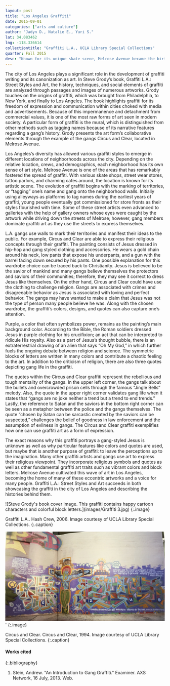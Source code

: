 ```yaml
---
layout: post
title: "Los Angeles Graffiti"
date: 2015-09-01
categories: ["arts and culture"]
author: "Jadyn D., Natalie E., Yuri S."
lat: 34.083462
lng: -118.336614
collectiontitle: "Graffiti L.A., UCLA Library Special Collections"
quarter: Fall 2015
desc: "Known for its unique skate scene, Melrose Avenue became the birth place for many innovative artistic techniques and themes found in Los Angeles's graffiti. Young people began to draw their graffiti on the avenue's walls and soon filled the alleyways with artworks."
---
```

The city of Los Angeles plays a significant role in the development of graffiti writing and its canonization as art. In Steve Grody’s book, Graffiti L.A.: Street Styles and Art, the history, techniques, and social elements of graffiti are analyzed through passages and images of numerous artworks. Grody touches on the origins of graffiti, which was brought from Philadelphia, to New York, and finally to Los Angeles. The book highlights graffiti for its freedom of expression and communication within cities choked with media and advertisements. Because of this impermanence and detachment from commercial values, it is one of the most raw forms of art seen in modern society. A particular form of graffiti is the mural, which is distinguished from other methods such as tagging names because of its narrative features regarding a gang’s history. Grody presents the art form’s collaborative elements through the example of the gangs Circus and Clear, located in Melrose Avenue.

Los Angeles’s diversity has allowed various graffiti styles to emerge in different locations of neighborhoods across the city. Depending on the relative location, crews, and demographics, each neighborhood has its own sense of art style. Melrose Avenue is one of the areas that has remarkably fostered the spread of graffiti. With various skate shops, street wear stores, tattoo parlors, and charming cafes around, the location is known for its artistic scene. The evolution of graffiti begins with the marking of territories, or “tagging” one’s name and gang onto the neighborhood walls. Initially using alleyways as platforms to tag names during the earliest years of graffiti, young people eventually got commissioned for store fronts as their styles flourished with time. Some of these street artists even advanced to galleries with the help of gallery owners whose eyes were caught by the artwork while driving down the streets of Melrose; however, gang members dominate graffiti art as they use the streets to express themselves.

L.A. gangs use walls to mark their territories and manifest their ideas to the public. For example, Circus and Clear are able to express their religious concepts through their graffiti. The painting consists of Jesus dressed in hip-hop and gang styled clothing and accessories. He wears a gold chain around his neck, low pants that expose his underpants, and a gun with the barrel facing down secured by his pants. One possible explanation for this wardrobe choice can be traced back to Christianity. Jesus is believed to be the savior of mankind and many gangs believe themselves the protectors and saviors of their communities; therefore, they may see it correct to dress Jesus like themselves. On the other hand, Circus and Clear could have use the clothing to challenge religion. Gangs are associated with crimes and disagreeable behavior as Jesus is associated with loving and perfect behavior. The gangs may have wanted to make a claim that Jesus was not the type of person many people believe he was. Along with the chosen wardrobe, the graffiti’s colors, designs, and quotes can also capture one’s attention.

Purple, a color that often symbolizes power, remains as the painting’s main background color. According to the Bible, the Roman soldiers dressed Jesus in purple clothing for his crucifixion; an act that can be interpreted to ridicule His royalty. Also as a part of Jesus’s thought bubble, there is an extraterrestrial drawing of an alien that says “Oh My God,” in which further fuels the ongoing debate between religion and science. The symmetric blocks of letters are written in many colors and contribute a chaotic feeling to the art. In addition to the criticism of religion, there are also three quotes depicting gang life in the graffiti.

The quotes within the Circus and Clear graffiti represent the rebellious and tough mentality of the gangs. In the upper left corner, the gangs talk about the bullets and overcrowded prison cells through the famous “Jingle Bells” melody. Also, the quote in the upper right corner validates gang life when it states that “gangs are no joke neither a trend but a trend to end trends.” Lastly, the reference to Satan and the saviors in the bottom right corner can be seen as a metaphor between the police and the gangs themselves. The quote “chosen by Satan can be sarcastic created by the saviors can be suspected,” challenges the belief of goodness in law enforcement and the assumption of evilness in gangs. The Circus and Clear graffiti exemplifies how one can use graffiti art as a form of expression.

The exact reasons why this graffiti portrays a gang-styled Jesus is unknown as well as why particular features like colors and quotes are used, but maybe that is another purpose of graffiti: to leave the perceptions up to the imagination. Many other graffiti artists and gangs use art to express their religious viewpoint. They incorporate religious symbols and quotes as well as other fundamental graffiti art traits such as vibrant colors and block letters. Melrose Avenue cultivated this wave of art in Los Angeles, becoming the home of many of these eccentric artworks and a voice for many people. Graffiti L.A.: Street Styles and Art succeeds in both showcasing the graffiti in the city of Los Angeles and describing the histories behind them.


![Steve Grody&#39;s book cover image. This graffiti contains happy cartoon characters and colorful block letters.](images/Graffiti 3.jpg)
{:.image}

Graffiti L.A.. Hash Crew, 2006. Image courtesy of UCLA Library Special Collections.
   {:.caption}

![Religious-based graffiti depicting a gang-styled crucified Jesus, abstract art, and rebellious phrases.](images/Graffiti.JPG)'
{:.image}

Circus and Clear. Circus and Clear, 1994. Image courtesy of UCLA Library Special Collections.
   {:.caption}


#### Works cited

{:.bibliography}
1. Stein, Andrew. &quot;An Introduction to Gang Graffiti.&quot; Examiner. AXS Network, 16 July, 2013. Web.
